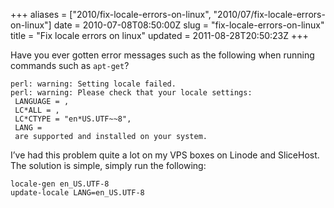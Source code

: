 +++
aliases = ["2010/fix-locale-errors-on-linux", "2010/07/fix-locale-errors-on-linux"]
date = 2010-07-08T08:50:00Z
slug = "fix-locale-errors-on-linux"
title = "Fix locale errors on linux"
updated = 2011-08-28T20:50:23Z
+++

Have you ever gotten error messages such as the following when running
commands such as `apt-get`?

``` text
perl: warning: Setting locale failed.
perl: warning: Please check that your locale settings:
 LANGUAGE = ,
 LC*ALL = ,
 LC*CTYPE = "en*US.UTF~~8",
 LANG = 
 are supported and installed on your system.
```

I’ve had this problem quite a lot on my VPS boxes on Linode and
SliceHost. The solution is simple, simply run the following:

``` console
locale-gen en_US.UTF-8
update-locale LANG=en_US.UTF-8
```

